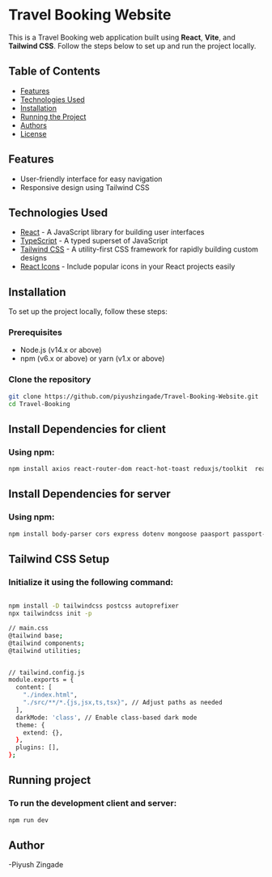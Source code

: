   # Travel Booking Website

This is a Travel Booking web application built using **React**, **Vite**, and **Tailwind CSS**. Follow the steps below to set up and run the project locally.

## Table of Contents

- [Features](#features)
- [Technologies Used](#technologies-used)
- [Installation](#installation)
- [Running the Project](#running-the-project)
- [Authors](#authors)
- [License](#license)

## Features

- User-friendly interface for easy navigation
- Responsive design using Tailwind CSS


## Technologies Used

- [React](https://reactjs.org/) - A JavaScript library for building user interfaces
- [TypeScript](https://www.typescriptlang.org/) - A typed superset of JavaScript
- [Tailwind CSS](https://tailwindcss.com/) - A utility-first CSS framework for rapidly building custom designs
- [React Icons](https://react-icons.github.io/react-icons/) - Include popular icons in your React projects easily

## Installation

To set up the project locally, follow these steps:

### Prerequisites

- Node.js (v14.x or above)
- npm (v6.x or above) or yarn (v1.x or above)

### Clone the repository

```bash
git clone https://github.com/piyushzingade/Travel-Booking-Website.git
cd Travel-Booking
```
## Install Dependencies for client 
### Using npm:
```bash
npm install axios react-router-dom react-hot-toast reduxjs/toolkit  react-redux react-dom
```

## Install Dependencies for server 
### Using npm:
```bash
npm install body-parser cors express dotenv mongoose paasport passport-local password-mongoose 
```

## Tailwind CSS Setup
### Initialize it using the following command:
```bash

npm install -D tailwindcss postcss autoprefixer
npx tailwindcss init -p

// main.css 
@tailwind base;
@tailwind components;
@tailwind utilities;


// tailwind.config.js
module.exports = {
  content: [
    "./index.html",
    "./src/**/*.{js,jsx,ts,tsx}", // Adjust paths as needed
  ],
  darkMode: 'class', // Enable class-based dark mode
  theme: {
    extend: {},
  },
  plugins: [],
};

```

## Running project 
### To run the development client and server:
```bash
npm run dev
```



## Author

-Piyush Zingade

